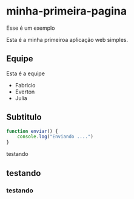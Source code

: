 # minha-primeira-pagina
Esse é um exemplo

Esta é a minha primeiroa aplicação web simples.

## Equipe

Esta é a equipe

* Fabricio
* Everton
* Julia

## Subtitulo

```javascript
function enviar() {
    console.log("Enviando ....")
}
```
testando

## testando

### testando